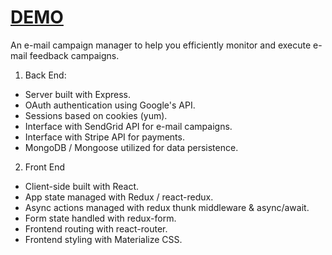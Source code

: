 # [DEMO](https://emcamps.herokuapp.com/)
An e-mail campaign manager to help you efficiently monitor and execute e-mail feedback campaigns.

1. Back End:
* Server built with Express.
* OAuth authentication using Google's API.
* Sessions based on cookies (yum).
* Interface with SendGrid API for e-mail campaigns.
* Interface with Stripe API for payments.
* MongoDB / Mongoose utilized for data persistence.

2. Front End
* Client-side built with React.
* App state managed with Redux / react-redux.
* Async actions managed with redux thunk middleware & async/await.
* Form state handled with redux-form.
* Frontend routing with react-router.
* Frontend styling with Materialize CSS.
